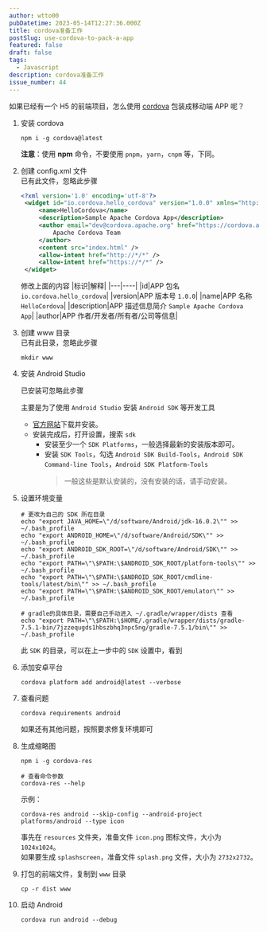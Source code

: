```yaml
---
author: wtto00
pubDatetime: 2023-05-14T12:27:36.000Z
title: cordova准备工作
postSlug: use-cordova-to-pack-a-app
featured: false
draft: false
tags:
  - Javascript
description: cordova准备工作
issue_number: 44
---
```


如果已经有一个 H5 的前端项目，怎么使用 [cordova](https://cordova.apache.org/) 包装成移动端 APP 呢？

1. 安装 cordova

   ```shell
   npm i -g cordova@latest
   ```

   **注意**：使用 **npm** 命令，不要使用 `pnpm`，`yarn`，`cnpm` 等，下同。

1. 创建 config.xml 文件  
   已有此文件，忽略此步骤

   ```xml
   <?xml version='1.0' encoding='utf-8'?>
    <widget id="io.cordova.hello_cordova" version="1.0.0" xmlns="http://www.w3.org/ns/widgets" xmlns:cdv="http://cordova.apache.org/ns/1.0">
        <name>HelloCordova</name>
        <description>Sample Apache Cordova App</description>
        <author email="dev@cordova.apache.org" href="https://cordova.apache.org">
            Apache Cordova Team
        </author>
        <content src="index.html" />
        <allow-intent href="http://*/*" />
        <allow-intent href="https://*/*" />
    </widget>
   ```

   修改上面的内容
   |标识|解释|
   |---|----|
   |id|APP 包名 `io.cordova.hello_cordova`|
   |version|APP 版本号 `1.0.0`|
   |name|APP 名称 `HelloCordova`|
   |description|APP 描述信息简介 `Sample Apache Cordova App`|
   |author|APP 作者/开发者/所有者/公司等信息|

1. 创建 www 目录  
   已有此目录，忽略此步骤

   ```shell
   mkdir www
   ```

1. 安装 Android Studio

   已安装可忽略此步骤

   主要是为了使用 `Android Studio` 安装 `Android SDK` 等开发工具

   - [官方网站](https://developer.android.google.cn/studio/)下载并安装。
   - 安装完成后，打开设置，搜索 `sdk`
     - 安装至少一个 `SDK Platforms`，一般选择最新的安装版本即可。
     - 安装 `SDK Tools`，勾选 `Android SDK Build-Tools`，`Android SDK Command-line Tools`，`Android SDK Platform-Tools`
       > 一般这些是默认安装的，没有安装的话，请手动安装。

1. 设置环境变量

   ```shell
   # 更改为自己的 SDK 所在目录
   echo "export JAVA_HOME=\"/d/software/Android/jdk-16.0.2\"" >> ~/.bash_profile
   echo "export ANDROID_HOME=\"/d/software/Android/SDK\"" >> ~/.bash_profile
   echo "export ANDROID_SDK_ROOT=\"/d/software/Android/SDK\"" >> ~/.bash_profile
   echo "export PATH=\"\$PATH:\$ANDROID_SDK_ROOT/platform-tools\"" >> ~/.bash_profile
   echo "export PATH=\"\$PATH:\$ANDROID_SDK_ROOT/cmdline-tools/latest/bin\"" >> ~/.bash_profile
   echo "export PATH=\"\$PATH:\$ANDROID_SDK_ROOT/emulator\"" >> ~/.bash_profile

   # gradle的具体目录，需要自己手动进入 ~/.gradle/wrapper/dists 查看
   echo "export PATH=\"\$PATH:\$HOME/.gradle/wrapper/dists/gradle-7.5.1-bin/7jzzequgds1hbszbhq3npc5ng/gradle-7.5.1/bin\"" >> ~/.bash_profile
   ```

   此 `SDK` 的目录，可以在上一步中的 `SDK` 设置中，看到

1. 添加安卓平台

   ```shell
   cordova platform add android@latest --verbose
   ```

1. 查看问题

   ```shell
   cordova requirements android
   ```

   如果还有其他问题，按照要求修复环境即可

1. 生成缩略图

   ```shell
   npm i -g cordova-res

   # 查看命令参数
   cordova-res --help
   ```

   示例：

   ```shell
   cordova-res android --skip-config --android-project platforms/android --type icon
   ```

   事先在 `resources` 文件夹，准备文件 `icon.png` 图标文件，大小为 `1024x1024`。  
   如果要生成 `splashscreen`，准备文件 `splash.png` 文件，大小为 `2732x2732`。

1. 打包的前端文件，复制到 `www` 目录

   ```shell
   cp -r dist www
   ```

1. 启动 Android

   ```shell
   cordova run android --debug
   ```
